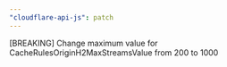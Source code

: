 ```yaml
---
"cloudflare-api-js": patch
---
```


[BREAKING] Change maximum value for CacheRulesOriginH2MaxStreamsValue from 200 to 1000